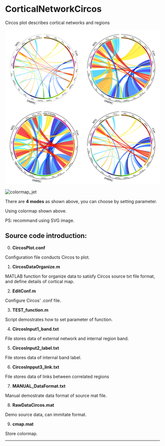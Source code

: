 # CorticalNetworkCircos
 Circos plot describes cortical networks and regions

![DemoCircos](./circos_4mode.png)

![colormap_jet](/Users/rfmrilab/Downloads/colormap_jet.png)

There are **4 modes** as shown above, you can choose by setting parameter.

Using colormap shown above.

PS: recommand using SVG image.

## Source code introduction:

0. **CircosPlot.conf**

Configuration file conducts Circos to plot.

1. **CircosDataOrganize.m**

MATLAB function for organize data to satisfy Circos source txt file format, and define details of cortical map.

2. **EditConf.m**

Configure Circos' .conf file.

3. **TEST_function.m**

Script demostrates how to set parameter of function.

4. **CircosInput1_band.txt**

File stores data of external network and internal region band.

5. **CircosInput2_label.txt**

File stores data of internal band label.

6. **CircosInpput3_link.txt**

File stores data of links between correlated regions

7. **MANUAL_DataFormat.txt**

Manual demostrate data format of source mat file.

8. **RawDataCircos.mat**

Demo source data, can immitate format.

9. **cmap.mat**

Store colormap.

---

